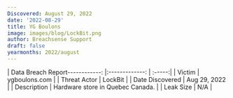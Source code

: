 ```yaml
---
Discovered: August 29, 2022
date: '2022-08-29'
title: YG Boulons
image: images/blog/LockBit.png
author: Breachsense Support
draft: false
yearmonths: 2022/august
---
```


| Data Breach Report------------:     |:-------------:    | :-----:|
| Victim      | ygboulons.com      | 
| Threat Actor      | LockBit      | 
| Date Discovered      | Aug 29, 2022      | 
| Description      | Hardware store in Quebec Canada.      | 
| Leak Size      | N/A      | 

